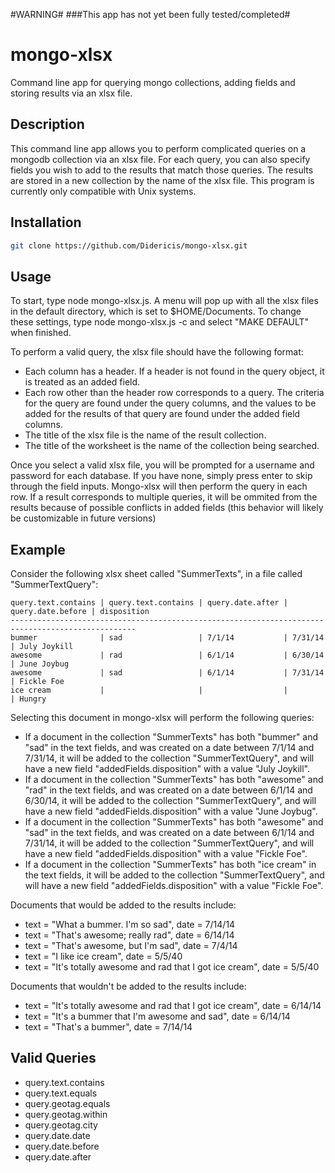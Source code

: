 #WARNING#
###This app has not yet been fully tested/completed#

mongo-xlsx
==========

Command line app for querying mongo collections, adding fields and storing results via an xlsx file.

Description
----
This command line app allows you to perform complicated queries on a mongodb collection via an xlsx file. For each query, you can also specify fields you wish to add to the results that match those queries. The results are stored in a new collection by the name of the xlsx file. This program is currently only compatible with Unix systems.

Installation
----
```sh
git clone https://github.com/Didericis/mongo-xlsx.git
```

Usage
----
To start, type node mongo-xlsx.js. A menu will pop up with all the xlsx files in the default directory, which is set to $HOME/Documents. To change these settings, type node mongo-xlsx.js -c and select "MAKE DEFAULT" when finished.

To perform a valid query, the xlsx file should have the following format:
  - Each column has a header. If a header is not found in the query object, it is treated as an added field.
  - Each row other than the header row corresponds to a query. The criteria for the query are found under the query columns, and the values to be added for the results of that query are found under the added field columns.
  - The title of the xlsx file is the name of the result collection.
  - The title of the worksheet is the name of the collection being searched.

Once you select a valid xlsx file, you will be prompted for a username and password for each database. If you have none, simply press enter to skip through the field inputs. Mongo-xlsx will then perform the query in each row. If a result corresponds to multiple queries, it will be ommited from the results because of possible conflicts in added fields (this behavior will likely be customizable in future versions)

Example
----

Consider the following xlsx sheet called "SummerTexts", in a file called "SummerTextQuery":

```
query.text.contains | query.text.contains | query.date.after | query.date.before | disposition
--------------------------------------------------------------------------------------------------
bummer              | sad                 | 7/1/14           | 7/31/14           | July Joykill
awesome             | rad                 | 6/1/14           | 6/30/14           | June Joybug
awesome             | sad                 | 6/1/14           | 7/31/14           | Fickle Foe
ice cream           |                     |                  |                   | Hungry

```

Selecting this document in mongo-xlsx will perform the following queries:
  - If a document in the collection "SummerTexts" has both "bummer" and "sad" in the text fields, and was created on a date between 7/1/14 and 7/31/14, it will be added to the collection "SummerTextQuery", and will have a new field "addedFields.disposition" with a value "July Joykill".
  - If a document in the collection "SummerTexts" has both "awesome" and "rad" in the text fields, and was created on a date between 6/1/14 and 6/30/14, it will be added to the collection "SummerTextQuery", and will have a new field "addedFields.disposition" with a value "June Joybug".
  - If a document in the collection "SummerTexts" has both "awesome" and "sad" in the text fields, and was created on a date between 6/1/14 and 7/31/14, it will be added to the collection "SummerTextQuery", and will have a new field "addedFields.disposition" with a value "Fickle Foe".
  - If a document in the collection "SummerTexts" has both "ice cream" in the text fields, it will be added to the collection "SummerTextQuery", and will have a new field "addedFields.disposition" with a value "Fickle Foe".

Documents that would be added to the results include:
  - text = "What a bummer. I'm so sad", date = 7/14/14
  - text = "That's awesome; really rad", date = 6/14/14
  - text = "That's awesome, but I'm sad", date = 7/4/14
  - text = "I like ice cream", date = 5/5/40
  - text = "It's totally awesome and rad that I got ice cream", date = 5/5/40

Documents that wouldn't be added to the results include:
  - text = "It's totally awesome and rad that I got ice cream", date = 6/14/14
  - text = "It's a bummer that I'm awesome and sad", date = 6/14/14
  - text = "That's a bummer", date = 7/14/14
    
Valid Queries
----

  - query.text.contains
  - query.text.equals
  - query.geotag.equals
  - query.geotag.within
  - query.geotag.city
  - query.date.date
  - query.date.before
  - query.date.after

